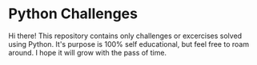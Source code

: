 # Python Challenges
Hi there! This repository contains only challenges or excercises solved using Python.
It's purpose is 100% self educational, but feel free to roam around. I hope it will
grow with the pass of time.